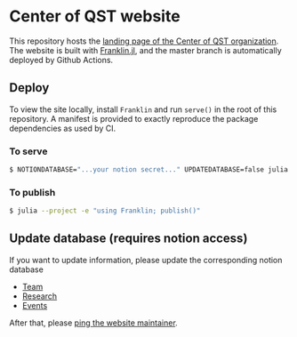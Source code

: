 # Center of QST website

This repository hosts the [landing page of the Center of QST organization](https://codingthrust.github.io/CenterOfQSTWebsite/).
The website is built with [Franklin.jl](https://github.com/tlienart/Franklin.jl), and the
master branch is automatically deployed by Github Actions.

## Deploy

To view the site locally, install `Franklin` and run `serve()` in the root of this repository.
A manifest is provided to exactly reproduce the package dependencies as used by CI.

### To serve
```bash
$ NOTIONDATABASE="...your notion secret..." UPDATEDATABASE=false julia --project -e "using Franklin; serve()"
```

### To publish
```bash
$ julia --project -e "using Franklin; publish()"
```

## Update database (requires notion access)
If you want to update information, please update the corresponding notion database
* [Team](https://www.notion.so/eb1998c2a7c54c649aa88ca82acc101d?v=426ce48fef5d49f3af39a6dfd83c065a)
* [Research](https://www.notion.so/003d7922fb114b159c1a8323e9324ee2?v=9c2e6aa609e541fb92c3ce933f0f9907)
* [Events](https://www.notion.so/d7fd2fd0f11e48dbb13e1018682d6219?v=ba1e9799651b4679a07f67d688996466)

After that, please [ping the website maintainer](https://github.com/CodingThrust/CenterOfQSTWebsite/issues/3).
